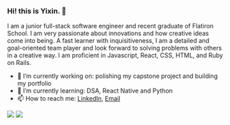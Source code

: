 ### Hi! this is Yixin. 👋

I am a junior full-stack software engineer and recent graduate of Flatiron School. I am very passionate about innovations and how creative ideas come into being. A fast learner with inquisitiveness, I am a detailed and goal-oriented team player and look forward to solving problems with others in a creative way. I am proficient in Javascript, React, CSS, HTML, and Ruby on Rails.

- 🔭 I’m currently working on: polishing my capstone project and building my portfolio
- 🌱 I’m currently learning: DSA, React Native and Python
- 📫 How to reach me: <a href="https://www.linkedin.com/in/yixingong/">LinkedIn</a>, <a href="mailto:yixin.sam.gong@gmail.com">Email</a>

<img src= "https://github-readme-stats-sigma-five.vercel.app/api?username=yixinsamgong&count_private=true" />
<img src= "https://github-readme-stats.vercel.app/api/top-langs/?username=yixinsamgong&layout=compact&count_private=true" />



